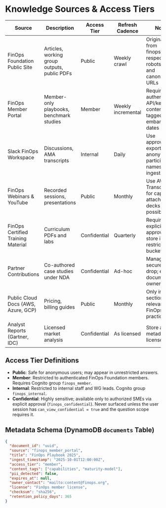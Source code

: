 # Knowledge Sources & Access Tiers

| Source | Description | Access Tier | Refresh Cadence | Notes |
| ------ | ----------- | ----------- | --------------- | ----- |
| FinOps Foundation Public Site | Articles, working group outputs, public PDFs | Public | Weekly crawl | Originates from finops.org; respect robots.txt and canonical URLs |
| FinOps Member Portal | Member-only playbooks, benchmark studies | Member | Weekly incremental | Requires authenticated API/key vault; content tagged with embargo dates |
| Slack FinOps Workspace | Discussions, AMA transcripts | Internal | Daily | Use approved export API; anonymize participant names on ingest |
| FinOps Webinars & YouTube | Recorded sessions, presentations | Public | Monthly | Use AWS Transcribe for captions; attach slide decks where possible |
| FinOps Certified Training Material | Curriculum PDFs and labs | Confidential | Quarterly | Requires explicit legal approval; store in restricted bucket |
| Partner Contributions | Co-authored case studies under NDA | Confidential | Ad-hoc | Managed via secure file drop; enforce document owners |
| Public Cloud Docs (AWS, Azure, GCP) | Pricing, billing guides | Public | Monthly | Only ingest sections relevant to FinOps practice |
| Analyst Reports (Gartner, IDC) | Licensed market analysis | Confidential | As licensed | Store access metadata and license terms |

## Access Tier Definitions

- **Public**: Safe for anonymous users; may appear in unrestricted answers.
- **Member**: Restricted to authenticated FinOps Foundation members. Requires Cognito group `finops_member`.
- **Internal**: Restricted to internal staff and WG leads. Cognito group `finops_internal`.
- **Confidential**: Highly sensitive; available only to authorized SMEs via explicit approval (`finops_confidential`). Never surfaced unless the user session has `can_view_confidential = true` and the question scope requires it.

## Metadata Schema (DynamoDB `documents` Table)

```json
{
  "document_id": "uuid",
  "source": "finops_member_portal",
  "title": "FinOps Playbook 2025",
  "ingest_timestamp": "2025-10-01T12:00:00Z",
  "access_tier": "member",
  "content_tags": ["capabilities", "maturity-model"],
  "pii_detected": false,
  "expires_at": null,
  "owner_contact": "mailto:content@finops.org",
  "license": "FinOps member license",
  "checksum": "sha256",
  "retention_policy_days": 365
}
```

